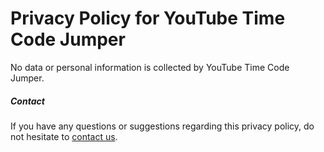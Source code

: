 # Privacy Policy for YouTube Time Code Jumper

No data or personal information is collected by YouTube Time Code Jumper.

##### Contact

If you have any questions or suggestions regarding this privacy policy, do not hesitate to [contact us](https://github.com/Maqsim/youtube-time-code-jumper-extension/issues/new).
